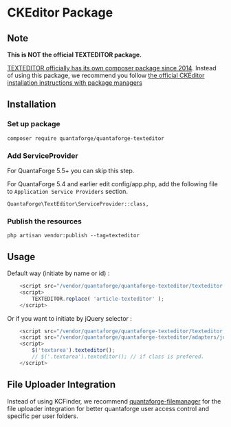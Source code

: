 CKEditor Package
=====================

## Note

**This is NOT the official TEXTEDITOR package.**

[TEXTEDITOR officially has its own composer package since 2014](https://texteditor.com/blog/CKEditor-Supports-Bower-and-Composer/). Instead of using this package, we recommend you follow [the official CKEditor installation instructions with package managers](https://docs.texteditor.com/texteditor4/latest/guide/dev_package_managers.html#composer)

## Installation
### Set up package

```
composer require quantaforge/quantaforge-texteditor
```

### Add ServiceProvider

For QuantaForge 5.5+ you can skip this step. 

For QuantaForge 5.4 and earlier edit config/app.php, add the following file to `Application Service Providers` section.
```
QuantaForge\TextEditor\ServiceProvider::class,
```
### Publish the resources
```
php artisan vendor:publish --tag=texteditor
```
## Usage

Default way (initiate by name or id) :

```javascript
    <script src="/vendor/quantaforge/quantaforge-texteditor/texteditor.js"></script>
    <script>
        TEXTEDITOR.replace( 'article-texteditor' );
    </script>
```

Or if you want to initiate by jQuery selector :

```javascript
    <script src="/vendor/quantaforge/quantaforge-texteditor/texteditor.js"></script>
    <script src="/vendor/quantaforge/quantaforge-texteditor/adapters/jquery.js"></script>
    <script>
        $('textarea').texteditor();
        // $('.textarea').texteditor(); // if class is prefered.
    </script>
```

## File Uploader Integration

 Instead of using KCFinder, we recommend [quantaforge-filemanager](https://github.com/UniSharp/quantaforge-filemanager) for the file uploader integration for better quantaforge user access control and specific per user folders.
